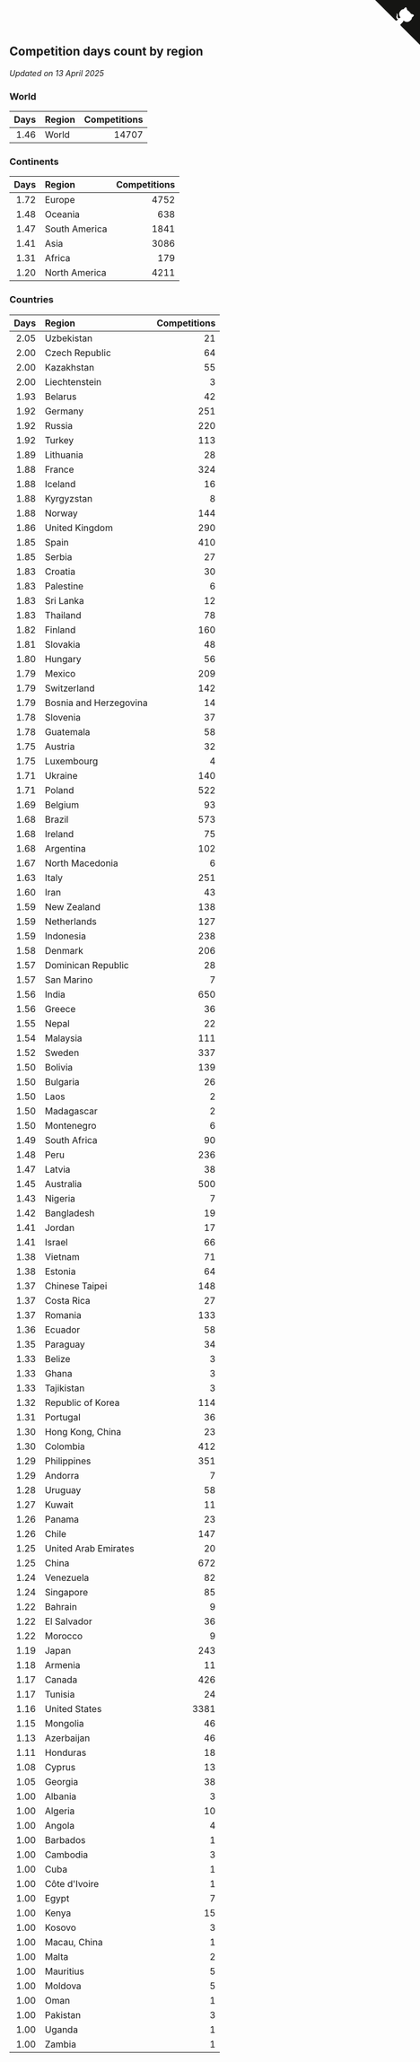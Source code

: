 ## Competition days count by region

*Updated on 13 April 2025*


### World

| Days | Region | Competitions |
| ---: | :--- | ---: |
| 1.46 | World | 14707 |

### Continents

| Days | Region | Competitions |
| ---: | :--- | ---: |
| 1.72 | Europe | 4752 |
| 1.48 | Oceania | 638 |
| 1.47 | South America | 1841 |
| 1.41 | Asia | 3086 |
| 1.31 | Africa | 179 |
| 1.20 | North America | 4211 |

### Countries

| Days | Region | Competitions |
| ---: | :--- | ---: |
| 2.05 | Uzbekistan | 21 |
| 2.00 | Czech Republic | 64 |
| 2.00 | Kazakhstan | 55 |
| 2.00 | Liechtenstein | 3 |
| 1.93 | Belarus | 42 |
| 1.92 | Germany | 251 |
| 1.92 | Russia | 220 |
| 1.92 | Turkey | 113 |
| 1.89 | Lithuania | 28 |
| 1.88 | France | 324 |
| 1.88 | Iceland | 16 |
| 1.88 | Kyrgyzstan | 8 |
| 1.88 | Norway | 144 |
| 1.86 | United Kingdom | 290 |
| 1.85 | Spain | 410 |
| 1.85 | Serbia | 27 |
| 1.83 | Croatia | 30 |
| 1.83 | Palestine | 6 |
| 1.83 | Sri Lanka | 12 |
| 1.83 | Thailand | 78 |
| 1.82 | Finland | 160 |
| 1.81 | Slovakia | 48 |
| 1.80 | Hungary | 56 |
| 1.79 | Mexico | 209 |
| 1.79 | Switzerland | 142 |
| 1.79 | Bosnia and Herzegovina | 14 |
| 1.78 | Slovenia | 37 |
| 1.78 | Guatemala | 58 |
| 1.75 | Austria | 32 |
| 1.75 | Luxembourg | 4 |
| 1.71 | Ukraine | 140 |
| 1.71 | Poland | 522 |
| 1.69 | Belgium | 93 |
| 1.68 | Brazil | 573 |
| 1.68 | Ireland | 75 |
| 1.68 | Argentina | 102 |
| 1.67 | North Macedonia | 6 |
| 1.63 | Italy | 251 |
| 1.60 | Iran | 43 |
| 1.59 | New Zealand | 138 |
| 1.59 | Netherlands | 127 |
| 1.59 | Indonesia | 238 |
| 1.58 | Denmark | 206 |
| 1.57 | Dominican Republic | 28 |
| 1.57 | San Marino | 7 |
| 1.56 | India | 650 |
| 1.56 | Greece | 36 |
| 1.55 | Nepal | 22 |
| 1.54 | Malaysia | 111 |
| 1.52 | Sweden | 337 |
| 1.50 | Bolivia | 139 |
| 1.50 | Bulgaria | 26 |
| 1.50 | Laos | 2 |
| 1.50 | Madagascar | 2 |
| 1.50 | Montenegro | 6 |
| 1.49 | South Africa | 90 |
| 1.48 | Peru | 236 |
| 1.47 | Latvia | 38 |
| 1.45 | Australia | 500 |
| 1.43 | Nigeria | 7 |
| 1.42 | Bangladesh | 19 |
| 1.41 | Jordan | 17 |
| 1.41 | Israel | 66 |
| 1.38 | Vietnam | 71 |
| 1.38 | Estonia | 64 |
| 1.37 | Chinese Taipei | 148 |
| 1.37 | Costa Rica | 27 |
| 1.37 | Romania | 133 |
| 1.36 | Ecuador | 58 |
| 1.35 | Paraguay | 34 |
| 1.33 | Belize | 3 |
| 1.33 | Ghana | 3 |
| 1.33 | Tajikistan | 3 |
| 1.32 | Republic of Korea | 114 |
| 1.31 | Portugal | 36 |
| 1.30 | Hong Kong, China | 23 |
| 1.30 | Colombia | 412 |
| 1.29 | Philippines | 351 |
| 1.29 | Andorra | 7 |
| 1.28 | Uruguay | 58 |
| 1.27 | Kuwait | 11 |
| 1.26 | Panama | 23 |
| 1.26 | Chile | 147 |
| 1.25 | United Arab Emirates | 20 |
| 1.25 | China | 672 |
| 1.24 | Venezuela | 82 |
| 1.24 | Singapore | 85 |
| 1.22 | Bahrain | 9 |
| 1.22 | El Salvador | 36 |
| 1.22 | Morocco | 9 |
| 1.19 | Japan | 243 |
| 1.18 | Armenia | 11 |
| 1.17 | Canada | 426 |
| 1.17 | Tunisia | 24 |
| 1.16 | United States | 3381 |
| 1.15 | Mongolia | 46 |
| 1.13 | Azerbaijan | 46 |
| 1.11 | Honduras | 18 |
| 1.08 | Cyprus | 13 |
| 1.05 | Georgia | 38 |
| 1.00 | Albania | 3 |
| 1.00 | Algeria | 10 |
| 1.00 | Angola | 4 |
| 1.00 | Barbados | 1 |
| 1.00 | Cambodia | 3 |
| 1.00 | Cuba | 1 |
| 1.00 | Côte d'Ivoire | 1 |
| 1.00 | Egypt | 7 |
| 1.00 | Kenya | 15 |
| 1.00 | Kosovo | 3 |
| 1.00 | Macau, China | 1 |
| 1.00 | Malta | 2 |
| 1.00 | Mauritius | 5 |
| 1.00 | Moldova | 5 |
| 1.00 | Oman | 1 |
| 1.00 | Pakistan | 3 |
| 1.00 | Uganda | 1 |
| 1.00 | Zambia | 1 |


<a href="https://github.com/jonatanklosko/wca_statistics" class="github-corner" aria-label="View source on Github"><svg width="80" height="80" viewBox="0 0 250 250" style="fill:#151513; color:#fff; position: absolute; top: 0; border: 0; right: 0;" aria-hidden="true"><path d="M0,0 L115,115 L130,115 L142,142 L250,250 L250,0 Z"></path><path d="M128.3,109.0 C113.8,99.7 119.0,89.6 119.0,89.6 C122.0,82.7 120.5,78.6 120.5,78.6 C119.2,72.0 123.4,76.3 123.4,76.3 C127.3,80.9 125.5,87.3 125.5,87.3 C122.9,97.6 130.6,101.9 134.4,103.2" fill="currentColor" style="transform-origin: 130px 106px;" class="octo-arm"></path><path d="M115.0,115.0 C114.9,115.1 118.7,116.5 119.8,115.4 L133.7,101.6 C136.9,99.2 139.9,98.4 142.2,98.6 C133.8,88.0 127.5,74.4 143.8,58.0 C148.5,53.4 154.0,51.2 159.7,51.0 C160.3,49.4 163.2,43.6 171.4,40.1 C171.4,40.1 176.1,42.5 178.8,56.2 C183.1,58.6 187.2,61.8 190.9,65.4 C194.5,69.0 197.7,73.2 200.1,77.6 C213.8,80.2 216.3,84.9 216.3,84.9 C212.7,93.1 206.9,96.0 205.4,96.6 C205.1,102.4 203.0,107.8 198.3,112.5 C181.9,128.9 168.3,122.5 157.7,114.1 C157.9,116.9 156.7,120.9 152.7,124.9 L141.0,136.5 C139.8,137.7 141.6,141.9 141.8,141.8 Z" fill="currentColor" class="octo-body"></path></svg></a><style>.github-corner:hover .octo-arm{animation:octocat-wave 560ms ease-in-out}@keyframes octocat-wave{0%,100%{transform:rotate(0)}20%,60%{transform:rotate(-25deg)}40%,80%{transform:rotate(10deg)}}@media (max-width:500px){.github-corner:hover .octo-arm{animation:none}.github-corner .octo-arm{animation:octocat-wave 560ms ease-in-out}}</style>
